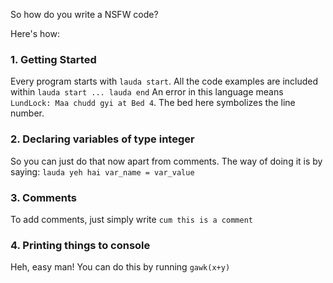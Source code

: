 So how do you write a NSFW code?

Here's how:

### 1. Getting Started
Every program starts with ```lauda start```. All the code examples are included within ```lauda start ... lauda end```
An error in this language means ```LundLock: Maa chudd gyi at Bed 4```. The bed here symbolizes the line number.
### 2. Declaring variables of type integer
So you can just do that now apart from comments. The way of doing it is by saying: ```lauda yeh hai var_name = var_value```
### 3. Comments
To add comments, just simply write ```cum this is a comment```
### 4. Printing things to console
Heh, easy man! You can do this by running ```gawk(x+y)```
